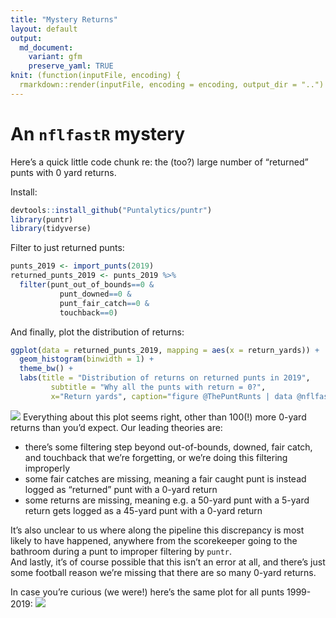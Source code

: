 ```yaml
---
title: "Mystery Returns"
layout: default
output:
  md_document:
    variant: gfm
    preserve_yaml: TRUE
knit: (function(inputFile, encoding) {
  rmarkdown::render(inputFile, encoding = encoding, output_dir = "..") })
---
```


# An `nflfastR` mystery

Here’s a quick little code chunk re: the (too?) large number of
“returned” punts with 0 yard returns.

Install:

``` r
devtools::install_github("Puntalytics/puntr")
library(puntr)
library(tidyverse)
```

Filter to just returned punts:

``` r
punts_2019 <- import_punts(2019)
returned_punts_2019 <- punts_2019 %>%
  filter(punt_out_of_bounds==0 &
           punt_downed==0 &
           punt_fair_catch==0 &
           touchback==0)
```

And finally, plot the distribution of returns:

``` r
ggplot(data = returned_punts_2019, mapping = aes(x = return_yards)) +
  geom_histogram(binwidth = 1) +
  theme_bw() +
  labs(title = "Distribution of returns on returned punts in 2019",
         subtitle = "Why all the punts with return = 0?",
         x="Return yards", caption="figure @ThePuntRunts | data @nflfastR")
```

![](../assets/img/Rmarkdown/returndistributions-1.png)<!-- -->
Everything about this plot seems right, other than 100(\!) more 0-yard
returns than you’d expect. Our leading theories are:

  - there’s some filtering step beyond out-of-bounds, downed, fair
    catch, and touchback that we’re forgetting, or we’re doing this
    filtering improperly  
  - some fair catches are missing, meaning a fair caught punt is instead
    logged as “returned” punt with a 0-yard return  
  - some returns are missing, meaning e.g. a 50-yard punt with a 5-yard
    return gets logged as a 45-yard punt with a 0-yard return

It’s also unclear to us where along the pipeline this discrepancy is
most likely to have happened, anywhere from the scorekeeper going to the
bathroom during a punt to improper filtering by `puntr`.  
And lastly, it’s of course possible that this isn’t an error at all, and
there’s just some football reason we’re missing that there are so many
0-yard returns.

In case you’re curious (we were\!) here’s the same plot for all punts
1999-2019:
![](../assets/img/Rmarkdown/returndistributionsallyears-1.png)<!-- -->
